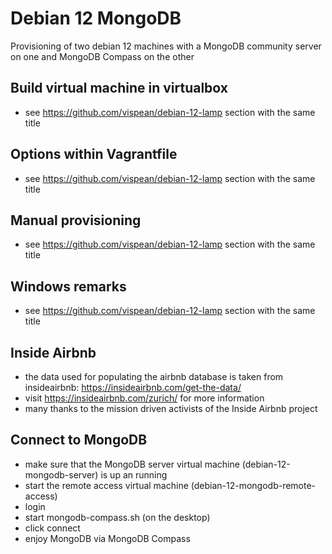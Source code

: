 # Debian 12 MongoDB
Provisioning of two debian 12 machines with a MongoDB community server on one and MongoDB Compass on the other

## Build virtual machine in virtualbox

- see https://github.com/vispean/debian-12-lamp section with the same title

## Options within Vagrantfile

- see https://github.com/vispean/debian-12-lamp section with the same title

## Manual provisioning

- see https://github.com/vispean/debian-12-lamp section with the same title

## Windows remarks

- see https://github.com/vispean/debian-12-lamp section with the same title

## Inside Airbnb

- the data used for populating the airbnb database is taken from insideairbnb: https://insideairbnb.com/get-the-data/
- visit https://insideairbnb.com/zurich/ for more information
- many thanks to the mission driven activists of the Inside Airbnb project

## Connect to MongoDB
- make sure that the MongoDB server virtual machine (debian-12-mongodb-server) is up an running
- start the remote access virtual machine (debian-12-mongodb-remote-access)
- login
- start mongodb-compass.sh (on the desktop)
- click connect
- enjoy MongoDB via MongoDB Compass

